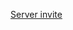 [Server invite](https://discord.com/api/oauth2/authorize?client_id=703264530079285268&permissions=8&scope=bot)
